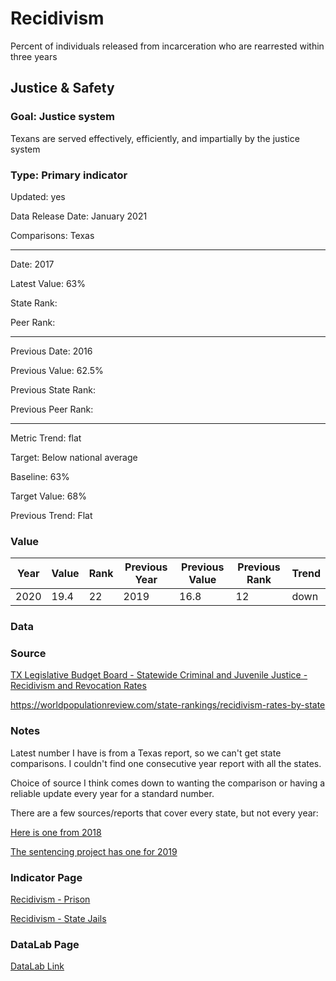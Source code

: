 # Recidivism


Percent of individuals released from incarceration who are rearrested within three years

## Justice & Safety

### Goal: Justice system

Texans are served effectively, efficiently, and impartially by the justice system

### Type: Primary indicator

Updated: yes

Data Release Date: January 2021

Comparisons: Texas

----

Date: 2017

Latest Value: 63%

State Rank:

Peer Rank: 


----

Previous Date: 2016

Previous Value: 62.5%

Previous State Rank:

Previous Peer Rank: 

----

Metric Trend: flat

Target: Below national average

Baseline: 63%

Target Value: 68%

Previous Trend: Flat



### Value

| Year |  Value      | Rank     | Previous Year   | Previous Value | Previous Rank | Trend | 
| ----------- | ----------- | ----------- | ----------- | ----------- | ----------- | -----------|
|    2020     |     19.4   | 22         |    2019    |      16.8   |   12      | down      | 

### Data

<!-- ![recidivism](./images/recidivism2.PNG) -->


### Source

[TX Legislative Budget Board - Statewide Criminal and Juvenile Justice - Recidivism and Revocation Rates](https://www.lbb.state.tx.us/documents/publications/policy_report/6293_cjda_recidivism-revocation.pdf)

https://worldpopulationreview.com/state-rankings/recidivism-rates-by-state

### Notes

Latest number I have is from a Texas report, so we can't get state comparisons. I couldn't find one consecutive year report with all the states. 

Choice of source I think comes down to wanting the comparison or having a reliable update every year for a standard number.

There are a few sources/reports that cover every state, but not every year:

[Here is one from 2018](https://vadoc.virginia.gov/media/1363/vadoc-state-recidivism-comparison-report-2018-12.pdf)

[The sentencing project has one for 2019](https://www.sentencingproject.org/the-facts/#map)



### Indicator Page

[Recidivism - Prison](https://indicators.texas2036.org/indicator/116)

[Recidivism - State Jails](https://indicators.texas2036.org/indicator/144)



### DataLab Page

[DataLab Link](https://datalab.texas2036.org/LBBAI2019/texas-recidivism-rates-re-arrests-and-re-incarceration-for-adults?accesskey=qrjrnp)

